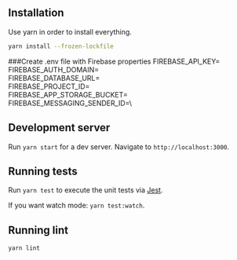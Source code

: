 ## Installation

Use yarn in order to install everything.

```bash
yarn install --frozen-lockfile
```

###Create .env file with Firebase properties
FIREBASE_API_KEY=\
FIREBASE_AUTH_DOMAIN=\
FIREBASE_DATABASE_URL=\
FIREBASE_PROJECT_ID=\
FIREBASE_APP_STORAGE_BUCKET=\
FIREBASE_MESSAGING_SENDER_ID=\


## Development server

Run `yarn start` for a dev server. Navigate to `http://localhost:3000`.

## Running tests

Run `yarn test` to execute the unit tests via [Jest](https://jestjs.io/docs/en/getting-started).

If you want watch mode: `yarn test:watch`.

## Running lint

`yarn lint`



